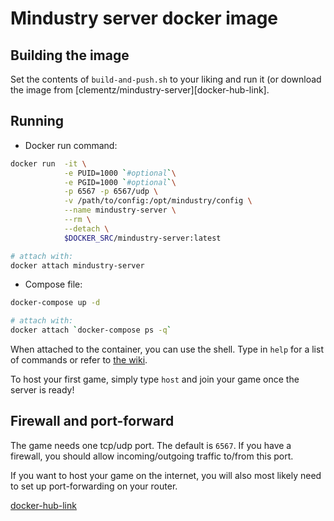 # Mindustry server docker image

## Building the image

Set the contents of `build-and-push.sh` to your liking and run it (or download
the image from [clementz/mindustry-server][docker-hub-link].

## Running

* Docker run command:
```bash
docker run  -it \
            -e PUID=1000 `#optional`\
            -e PGID=1000 `#optional`\
            -p 6567 -p 6567/udp \
            -v /path/to/config:/opt/mindustry/config \
            --name mindustry-server \
            --rm \
            --detach \
            $DOCKER_SRC/mindustry-server:latest

# attach with:
docker attach mindustry-server
```
* Compose file:
```bash
docker-compose up -d

# attach with:
docker attach `docker-compose ps -q`
```

When attached to the container, you can use the shell. Type in `help` for a
list of commands or refer to [the
wiki](https://mindustrygame.github.io/wiki/servers/#dedicated-server-commands).

To host your first game, simply type `host` and join your game once the server
is ready!

## Firewall and port-forward

The game needs one tcp/udp port. The default is `6567`. If you have a firewall,
you should allow incoming/outgoing traffic to/from this port.

If you want to host your game on the internet, you will also most likely need
to set up port-forwarding on your router.

[docker-hub-link](https://mindustrygame.github.io/wiki/servers/#dedicated-server-commands)
